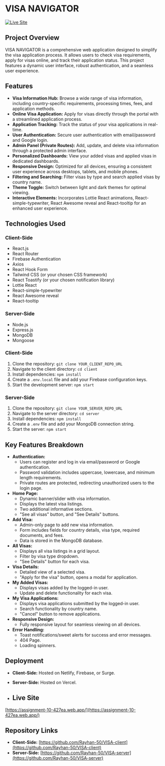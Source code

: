 # VISA NAVIGATOR

[![Live Site](https://assignment-10-427ea.web.app/)](https://assignment-10-427ea.web.app/)

## Project Overview

VISA NAVIGATOR is a comprehensive web application designed to simplify the visa application process. It allows users to check visa requirements, apply for visas online, and track their application status. This project features a dynamic user interface, robust authentication, and a seamless user experience.

## Features

* **Visa Information Hub:** Browse a wide range of visa information, including country-specific requirements, processing times, fees, and application methods.
* **Online Visa Application:** Apply for visas directly through the portal with a streamlined application process.
* **Application Tracking:** Track the status of your visa applications in real-time.
* **User Authentication:** Secure user authentication with email/password and Google login.
* **Admin Panel (Private Routes):** Add, update, and delete visa information through a protected admin interface.
* **Personalized Dashboards:** View your added visas and applied visas in dedicated dashboards.
* **Responsive Design:** Optimized for all devices, ensuring a consistent user experience across desktops, tablets, and mobile phones.
* **Filtering and Searching:** Filter visas by type and search applied visas by country name.
* **Theme Toggle:** Switch between light and dark themes for optimal viewing.
* **Interactive Elements:** Incorporates Lottie React animations, React-simple-typewriter, React Awesome reveal and React-tooltip for an enhanced user experience.

## Technologies Used

### Client-Side

* React.js
* React Router
* Firebase Authentication
* Axios
* React Hook Form
* Tailwind CSS (or your chosen CSS framework)
* React Toastify (or your chosen notification library)
* Lottie React
* React-simple-typewriter
* React Awesome reveal
* React-tooltip

### Server-Side

* Node.js
* Express.js
* MongoDB
* Mongoose


### Client-Side

1.  Clone the repository: `git clone YOUR_CLIENT_REPO_URL`
2.  Navigate to the client directory: `cd client`
3.  Install dependencies: `npm install`
4.  Create a `.env.local` file and add your Firebase configuration keys.
5.  Start the development server: `npm start`

### Server-Side

1.  Clone the repository: `git clone YOUR_SERVER_REPO_URL`
2.  Navigate to the server directory: `cd server`
3.  Install dependencies: `npm install`
4.  Create a `.env` file and add your MongoDB connection string.
5.  Start the server: `npm start`

## Key Features Breakdown

* **Authentication:**
    * Users can register and log in via email/password or Google authentication.
    * Password validation includes uppercase, lowercase, and minimum length requirements.
    * Private routes are protected, redirecting unauthorized users to the login page.
* **Home Page:**
    * Dynamic banner/slider with visa information.
    * Displays the latest visa listings.
    * Two additional informative sections.
    * "See all visas" button, and "See Details" buttons.
* **Add Visa:**
    * Admin-only page to add new visa information.
    * Form includes fields for country details, visa type, required documents, and fees.
    * Data is stored in the MongoDB database.
* **All Visas:**
    * Displays all visa listings in a grid layout.
    * Filter by visa type dropdown.
    * "See Details" button for each visa.
* **Visa Details:**
    * Detailed view of a selected visa.
    * "Apply for the visa" button, opens a modal for application.
* **My Added Visas:**
    * Displays visas added by the logged-in user.
    * Update and delete functionality for each visa.
* **My Visa Applications:**
    * Displays visa applications submitted by the logged-in user.
    * Search functionality by country name.
    * "Cancel" button to remove applications.
* **Responsive Design:**
    * Fully responsive layout for seamless viewing on all devices.
* **Error Handling:**
    * Toast notifications/sweet alerts for success and error messages.
    * 404 Page.
    * Loading spinners.

## Deployment

* **Client-Side:** Hosted on Netlify, Firebase, or Surge.
* **Server-Side:** Hosted on Vercel.



* ## Live Site

[https://assignment-10-427ea.web.app/](https://assignment-10-427ea.web.app/)

## Repository Links

* **Client-Side:** [https://github.com/Rayhan-50/VISA-client](https://github.com/Rayhan-50/VISA-client)
* **Server-Side:** [https://github.com/Rayhan-50/VISA-server](https://github.com/Rayhan-50/VISA-server)
